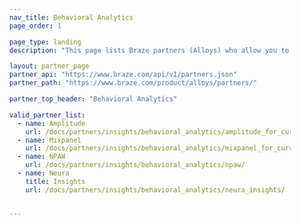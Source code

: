 ```yaml
---
nav_title: Behavioral Analytics
page_order: 1

page_type: landing
description: "This page lists Braze partners (Alloys) who allow you to gather insights on customer behavioral data."

layout: partner_page
partner_api: "https://www.braze.com/api/v1/partners.json"
partner_path: "https://www.braze.com/product/alloys/partners/"

partner_top_header: "Behavioral Analytics"

valid_partner_list:
  - name: Amplitude
    url: /docs/partners/insights/behavioral_analytics/amplitude_for_currents/
  - name: Mixpanel
    url: /docs/partners/insights/behavioral_analytics/mixpanel_for_currents/
  - name: NPAW
    url: /docs/partners/insights/behavioral_analytics/npaw/
  - name: Neura
    title: Insights
    url: /docs/partners/insights/behavioral_analytics/neura_insights/


---
```

